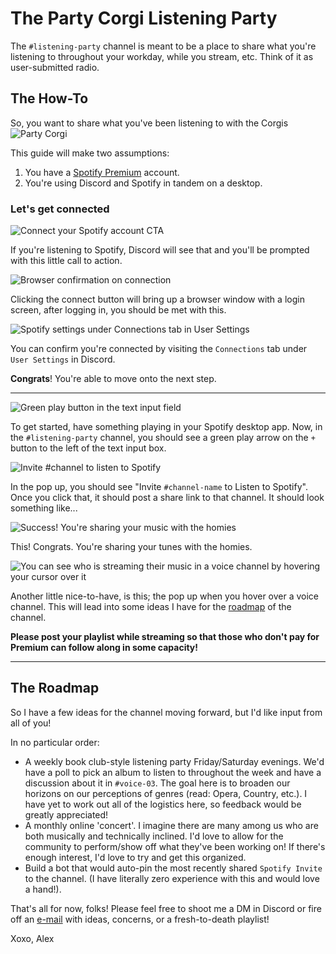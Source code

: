 # The Party Corgi Listening Party

The `#listening-party` channel is meant to be a place to share what you're listening to throughout your workday, while you stream, etc. Think of it as user-submitted radio.

## The How-To

So, you want to share what you've been listening to with the Corgis ![Party Corgi](https://cdn.discordapp.com/emojis/634652211493732360.gif?v=1)

This guide will make two assumptions:

1. You have a [Spotify Premium](https://www.spotify.com/ca-en/premium/?utm_source=ca-en_brand_contextual_text&utm_medium=paidsearch&utm_campaign=alwayson_ucanz_ca_premiumbusiness_premium_brand+contextual+text+exact+ca-en+google&gclid=Cj0KCQjwsuP5BRCoARIsAPtX_wEFLpe0dw0FLdN3lA36GWWz0Q8oUQD_Fi8j7bXI3xJqwKnCO_yujMsaAuKXEALw_wcB&gclsrc=aw.ds) account.
2. You're using Discord and Spotify in tandem on a desktop.


### Let's get connected
![Connect your Spotify account CTA](https://i.imgur.com/1fTECj0.jpg) 

If you're listening to Spotify, Discord will see that and you'll be prompted with this little call to action. 

![Browser confirmation on connection](https://i.imgur.com/u3pfCLo.jpg) 

Clicking the connect button will bring up a browser window with a login screen, after logging in, you should be met with this. 


![Spotify settings under Connections tab in User Settings](https://i.imgur.com/MXFp89F.jpg) 

You can confirm you're connected by visiting the `Connections` tab under `User Settings` in Discord.

**Congrats**! You're able to move onto the next step. 

---
![Green play button in the text input field](https://i.imgur.com/uKqBZLO.jpg) 

To get started, have something playing in your Spotify desktop app. Now, in the `#listening-party` channel, you should see a green play arrow on the `+` button to the left of the text input box. 

![Invite #channel to listen to Spotify](https://i.imgur.com/vlmj5QI.jpg) 

In the pop up, you should see "Invite `#channel-name` to Listen to Spotify". Once you click that, it should post a share link to that channel. It should look something like... 

![Success! You're sharing your music with the homies](https://i.imgur.com/c59opKL.png) 

This! Congrats. You're sharing your tunes with the homies.

![You can see who is streaming their music in a voice channel by hovering your cursor over it](https://i.imgur.com/hnLfDhV.jpg) 

Another little nice-to-have, is this; the pop up when you hover over a voice channel. This will lead into some ideas I have for the [roadmap](#the-roadmap) of the channel.


**Please post your playlist while streaming so that those who don't pay for Premium can follow along in some capacity!**

---
## The Roadmap

So I have a few ideas for the channel moving forward, but I'd like input from all of you!

In no particular order:

- A weekly book club-style listening party Friday/Saturday evenings. We'd have a poll to pick an album to listen to throughout the week and have a discussion about it in `#voice-03`. The goal here is to broaden our horizons on our perceptions of genres (read: Opera, Country, etc.). I have yet to work out all of the logistics here, so feedback would be greatly appreciated!
- A monthly online 'concert'. I imagine there are many among us who are both musically and technically inclined. I'd love to allow for the community to perform/show off what they've been working on! If there's enough interest, I'd love to try and get this organized.
- Build a bot that would auto-pin the most recently shared `Spotify Invite` to the channel. (I have literally zero experience with this and would love a hand!).


That's all for now, folks! Please feel free to shoot me a DM in Discord or fire off an [e-mail](mailto:me@alexlow.dev) with ideas, concerns, or a fresh-to-death playlist!

Xoxo,
Alex
